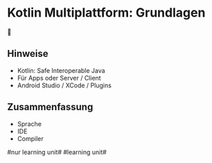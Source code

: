 # Kotlin Multiplattform: Grundlagen
📱

## Hinweise

- Kotlin: Safe Interoperable Java
- Für Apps oder Server / Client
- Android Studio / XCode / Plugins

## Zusammenfassung

- Sprache
- IDE
- Compiler


#nur learning unit# #learning unit#